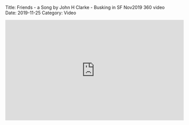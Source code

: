 Title: Friends - a Song by John H Clarke - Busking in SF Nov2019 360 video
Date: 2019-11-25
Category: Video

<iframe width="560" height="315" src="https://www.youtube.com/embed/g_oYATp1zkE" title="YouTube video player" frameborder="0" allow="accelerometer; autoplay; clipboard-write; encrypted-media; gyroscope; picture-in-picture" allowfullscreen></iframe>

